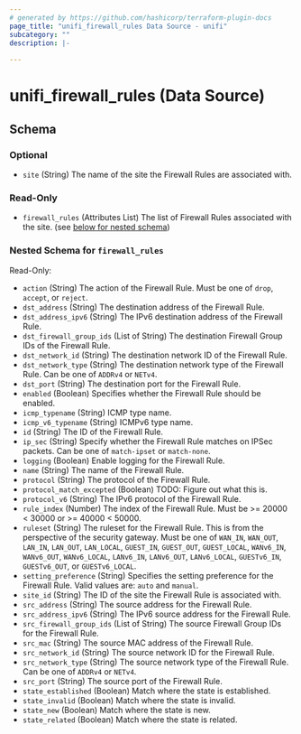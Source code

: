 ```yaml
---
# generated by https://github.com/hashicorp/terraform-plugin-docs
page_title: "unifi_firewall_rules Data Source - unifi"
subcategory: ""
description: |-
  
---
```


# unifi_firewall_rules (Data Source)





<!-- schema generated by tfplugindocs -->
## Schema

### Optional

- `site` (String) The name of the site the Firewall Rules are associated with.

### Read-Only

- `firewall_rules` (Attributes List) The list of Firewall Rules associated with the site. (see [below for nested schema](#nestedatt--firewall_rules))

<a id="nestedatt--firewall_rules"></a>
### Nested Schema for `firewall_rules`

Read-Only:

- `action` (String) The action of the Firewall Rule. Must be one of `drop`, `accept`, or `reject`.
- `dst_address` (String) The destination address of the Firewall Rule.
- `dst_address_ipv6` (String) The IPv6 destination address of the Firewall Rule.
- `dst_firewall_group_ids` (List of String) The destination Firewall Group IDs of the Firewall Rule.
- `dst_network_id` (String) The destination network ID of the Firewall Rule.
- `dst_network_type` (String) The destination network type of the Firewall Rule. Can be one of `ADDRv4` or `NETv4`.
- `dst_port` (String) The destination port for the Firewall Rule.
- `enabled` (Boolean) Specifies whether the Firewall Rule should be enabled.
- `icmp_typename` (String) ICMP type name.
- `icmp_v6_typename` (String) ICMPv6 type name.
- `id` (String) The ID of the Firewall Rule.
- `ip_sec` (String) Specify whether the Firewall Rule matches on IPSec packets. Can be one of `match-ipset` or `match-none`.
- `logging` (Boolean) Enable logging for the Firewall Rule.
- `name` (String) The name of the Firewall Rule.
- `protocol` (String) The protocol of the Firewall Rule.
- `protocol_match_excepted` (Boolean) TODO: Figure out what this is.
- `protocol_v6` (String) The IPv6 protocol of the Firewall Rule.
- `rule_index` (Number) The index of the Firewall Rule. Must be >= 20000 < 30000 or >= 40000 < 50000.
- `ruleset` (String) The ruleset for the Firewall Rule. This is from the perspective of the security gateway. Must be one of `WAN_IN`, `WAN_OUT`, `LAN_IN`, `LAN_OUT`, `LAN_LOCAL`, `GUEST_IN`, `GUEST_OUT`, `GUEST_LOCAL`, `WANv6_IN`, `WANv6_OUT`, `WANv6_LOCAL`, `LANv6_IN`, `LANv6_OUT`, `LANv6_LOCAL`, `GUESTv6_IN`, `GUESTv6_OUT`, or `GUESTv6_LOCAL`.
- `setting_preference` (String) Specifies the setting preference for the Firewall Rule. Valid values are: `auto` and `manual`.
- `site_id` (String) The ID of the site the Firewall Rule is associated with.
- `src_address` (String) The source address for the Firewall Rule.
- `src_address_ipv6` (String) The IPv6 source address for the Firewall Rule.
- `src_firewall_group_ids` (List of String) The source Firewall Group IDs for the Firewall Rule.
- `src_mac` (String) The source MAC address of the Firewall Rule.
- `src_network_id` (String) The source network ID for the Firewall Rule.
- `src_network_type` (String) The source network type of the Firewall Rule. Can be one of `ADDRv4` or `NETv4`.
- `src_port` (String) The source port of the Firewall Rule.
- `state_established` (Boolean) Match where the state is established.
- `state_invalid` (Boolean) Match where the state is invalid.
- `state_new` (Boolean) Match where the state is new.
- `state_related` (Boolean) Match where the state is related.
